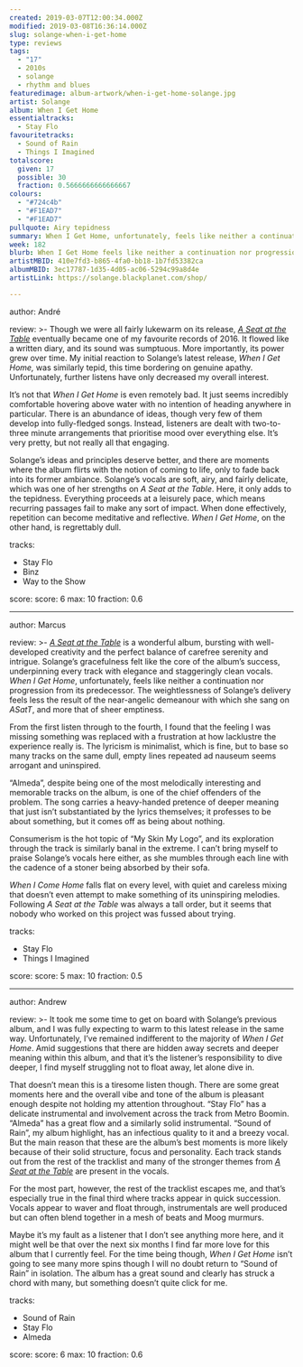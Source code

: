```yaml
---
created: 2019-03-07T12:00:34.000Z
modified: 2019-03-08T16:36:14.000Z
slug: solange-when-i-get-home
type: reviews
tags:
  - "17"
  - 2010s
  - solange
  - rhythm and blues
featuredimage: album-artwork/when-i-get-home-solange.jpg
artist: Solange
album: When I Get Home
essentialtracks:
  - Stay Flo
favouritetracks:
  - Sound of Rain
  - Things I Imagined
totalscore:
  given: 17
  possible: 30
  fraction: 0.5666666666666667
colours:
  - "#724c4b"
  - "#F1EAD7"
  - "#F1EAD7"
pullquote: Airy tepidness
summary: When I Get Home, unfortunately, feels like neither a continuation nor progression from its predecessor. The weightlessness of Solange’s delivery feels less the result of the near-angelic demeanour with which she sang on A Seat at the Table, and more that of sheer emptiness.
week: 182
blurb: When I Get Home feels like neither a continuation nor progression from its predecessor. Here Solange’s airy delivery is empty rather than angelic.
artistMBID: 410e7fd3-b865-4fa0-bb18-1b7fd53382ca
albumMBID: 3ec17787-1d35-4d05-ac06-5294c99a8d4e
artistLink: https://solange.blackplanet.com/shop/

---
```


author: André

review: >-
  Though we were all fairly lukewarm on its release, [*A Seat at the Table*](/reviews/solange-a-seat-at-the-table/) eventually became one of my favourite records of 2016. It flowed like a written diary, and its sound was sumptuous. More importantly, its power grew over time. My initial reaction to Solange’s latest release, *When I Get Home,* was similarly tepid, this time bordering on genuine apathy. Unfortunately, further listens have only decreased my overall interest.

  It’s not that *When I Get Home* is even remotely bad. It just seems incredibly comfortable hovering above water with no intention of heading anywhere in particular. There is an abundance of ideas, though very few of them develop into fully-fledged songs. Instead, listeners are dealt with two-to-three minute arrangements that prioritise mood over everything else. It’s very pretty, but not really all that engaging.

  Solange’s ideas and principles deserve better, and there are moments where the album flirts with the notion of coming to life, only to fade back into its former ambiance. Solange’s vocals are soft, airy, and fairly delicate, which was one of her strengths on *A Seat at the Table*. Here, it only adds to the tepidness. Everything proceeds at a leisurely pace, which means recurring passages fail to make any sort of impact. When done effectively, repetition can become meditative and reflective. *When I Get Home*, on the other hand, is regrettably dull.

tracks:
  - Stay Flo
  - ­­Binz
  - ­­Way to the Show

score:
  score: 6
  max: 10
  fraction: 0.6

---
author: Marcus

review: >-
  [*A Seat at the Table*](/reviews/solange-a-seat-at-the-table/) is a wonderful album, bursting with well-developed creativity and the perfect balance of carefree serenity and intrigue. Solange’s gracefulness felt like the core of the album’s success, underpinning every track with elegance and staggeringly clean vocals. *When I Get Home*, unfortunately, feels like neither a continuation nor progression from its predecessor. The weightlessness of Solange’s delivery feels less the result of the near-angelic demeanour with which she sang on *ASatT*, and more that of sheer emptiness.

  From the first listen through to the fourth, I found that the feeling I was missing something was replaced with a frustration at how lacklustre the experience really is. The lyricism is minimalist, which is fine, but to base so many tracks on the same dull, empty lines repeated ad nauseum seems arrogant and uninspired. 
  
  “Almeda”, despite being one of the most melodically interesting and memorable tracks on the album, is one of the chief offenders of the problem. The song carries a heavy-handed pretence of deeper meaning that just isn’t substantiated by the lyrics themselves; it professes to be about something, but it comes off as being about nothing. 
  
  Consumerism is the hot topic of “My Skin My Logo”, and its exploration through the track is similarly banal in the extreme. I can’t bring myself to praise Solange’s vocals here either, as she mumbles through each line with the cadence of a stoner being absorbed by their sofa.

  *When I Come Home* falls flat on every level, with quiet and careless mixing that doesn’t even attempt to make something of its uninspiring melodies. Following *A Seat at the Table* was always a tall order, but it seems that nobody who worked on this project was fussed about trying.

tracks:
  - Stay Flo
  - ­­Things I Imagined

score:
  score: 5
  max: 10
  fraction: 0.5

---
author: Andrew

review: >-
  It took me some time to get on board with Solange’s previous album, and I was fully expecting to warm to this latest release in the same way. Unfortunately, I’ve remained indifferent to the majority of *When I Get Home*. Amid suggestions that there are hidden away secrets and deeper meaning within this album, and that it’s the listener’s responsibility to dive deeper, I find myself struggling not to float away, let alone dive in.

  That doesn’t mean this is a tiresome listen though. There are some great moments here and the overall vibe and tone of the album is pleasant enough despite not holding my attention throughout. “Stay Flo” has a delicate instrumental and involvement across the track from Metro Boomin. “Almeda” has a great flow and a similarly solid instrumental. “Sound of Rain”, my album highlight, has an infectious quality to it and a breezy vocal. But the main reason that these are the album’s best moments is more likely because of their solid structure, focus and personality. Each track stands out from the rest of the tracklist and many of the stronger themes from [*A Seat at the Table*](/reviews/solange-a-seat-at-the-table/) are present in the vocals.

  For the most part, however, the rest of the tracklist escapes me, and that’s especially true in the final third where tracks appear in quick succession. Vocals appear to waver and float through, instrumentals are well produced but can often blend together in a mesh of beats and Moog murmurs.

  Maybe it’s my fault as a listener that I don’t see anything more here, and it might well be that over the next six months I find far more love for this album that I currently feel. For the time being though, *When I Get Home* isn’t going to see many more spins though I will no doubt return to “Sound of Rain” in isolation. The album has a great sound and clearly has struck a chord with many, but something doesn’t quite click for me.

tracks:
  - Sound of Rain
  - ­­Stay Flo
  - ­­Almeda
  
score:
  score: 6
  max: 10
  fraction: 0.6

